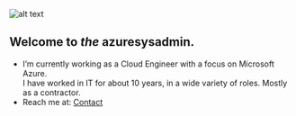 ![alt text](https://media.tenor.com/2SdLMOWO_TkAAAAC/all-your-base-all-your-base-are-belong-to-us.gif)
## Welcome to _the_ azuresysadmin.

- I’m currently working as a Cloud Engineer with a focus on Microsoft Azure. <br>I have worked in IT for about 10 years, in a wide variety of roles. Mostly as a contractor. 
- Reach me at: [Contact](https://sudobay.tech/contact/) 


<!-- ![alt text](https://ipfs.pixura.io/ipfs/QmUS8EskznV88DENcpEQRrgZfpwLfAT7hwfwCVGCoeGBqs/AN-Dm.gif) -->
